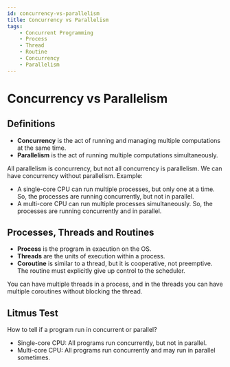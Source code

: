 ```yaml
---
id: concurrency-vs-parallelism
title: Concurrency vs Parallelism
tags:
    - Concurrent Programming
    - Process
    - Thread
    - Routine
    - Concurrency
    - Parallelism
---
```


# Concurrency vs Parallelism

## Definitions

- **Concurrency** is the act of running and managing multiple computations at the same time.
- **Parallelism** is the act of running multiple computations simultaneously.

All parallelism is concurrency, but not all concurrency is parallelism. We can have concurrency without parallelism. Example:

- A single-core CPU can run multiple processes, but only one at a time. So, the processes are running concurrently, but not in parallel.
- A multi-core CPU can run multiple processes simultaneously. So, the processes are running concurrently and in parallel.

## Processes, Threads and Routines

- **Process** is the program in exacution on the OS.
- **Threads** are the units of execution within a process.
- **Coroutine** is similar to a thread, but it is cooperative, not preemptive. The routine must explicitly give up control to the scheduler.

You can have multiple threads in a process, and in the threads you can have multiple coroutines without blocking the thread.

## Litmus Test

How to tell if a program run in concurrent or parallel?

- Single-core CPU: All programs run concurrently, but not in parallel.
- Multi-core CPU: All programs run concurrently and may run in parallel sometimes.
